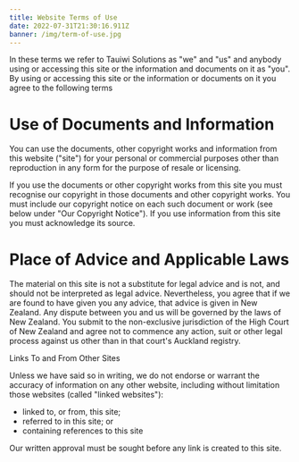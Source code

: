```yaml
---
title: Website Terms of Use
date: 2022-07-31T21:30:16.911Z
banner: /img/term-of-use.jpg
---
```

In these terms we refer to Tauiwi Solutions as "we" and "us" and anybody using or accessing this site or the information and documents on it as "you". By using or accessing this site or the information or documents on it you agree to the following terms

# Use of Documents and Information

You can use the documents, other copyright works and information from this website ("site") for your personal or commercial purposes other than reproduction in any form for the purpose of resale or licensing.

If you use the documents or other copyright works from this site you must recognise our copyright in those documents and other copyright works. You must include our copyright notice on each such document or work (see below under "Our Copyright Notice"). If you use information from this site you must acknowledge its source.

# Place of Advice and Applicable Laws

The material on this site is not a substitute for legal advice and is not, and should not be interpreted as legal advice. Nevertheless, you agree that if we are found to have given you any advice, that advice is given in New Zealand. Any dispute between you and us will be governed by the laws of New Zealand. You submit to the non-exclusive jurisdiction of the High Court of New Zealand and agree not to commence any action, suit or other legal process against us other than in that court's Auckland registry.

Links To and From Other Sites

Unless we have said so in writing, we do not endorse or warrant the accuracy of information on any other website, including without limitation those websites (called "linked websites"):

* linked to, or from, this site;
* referred to in this site; or
* containing references to this site

Our written approval must be sought before any link is created to this site.